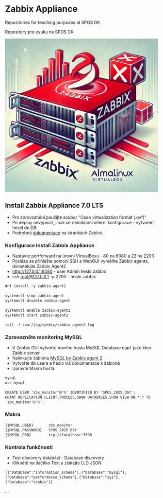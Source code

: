 # Zabbix Appliance
Repositories for teaching purposes at SPOS DK

Repository pro vyuku na SPOS DK

![Zabbix Appliance](../../Images/zabbix-appliance.png)

## Install Zabbix Appliance 7.0 LTS

- Pro zprovoznění použijte soubor "Open virtualization format (.ovf)"
- Po deploy nevypínat, jinak se nedokončí interní konfigurace - vytvoření hesel do DB
- Podrobná [dokumentace](https://www.zabbix.com/documentation/7.0/en/manual/appliance) na stránkách Zabbix.

### Konfigurace Install Zabbix Appliance

- Nastavte portforward na úrovni VirtualBoxu - 80 na 8080 a 22 na 2200
- Posléze se přihlašte pomoci SSH a WebGUI vyměňte Zabbix agenta, doinstalujte Zabbix Agent2
- http://127.0.0.1:8080 - user Admin heslo zabbix
- ssh root@127.0.0.1 -p 2200 - heslo zabbix

```console
dnf install -y zabbix-agent2

systemctl stop zabbix-agent
systemctl disable zabbix-agent

systemctl enable zabbix-agent2
systemctl start zabbix-agent2

tail -f /var/log/zabbix/zabbix_agent2.log
```

### Zprovozněte monitoring MySQL

- V Zabbix GUI vytvořte nového hosta MySQL Database např. jako klon Zabbix server
- Nalinkujte šablonu [MySQL by Zabbix agent 2](https://git.zabbix.com/projects/ZBX/repos/zabbix/browse/templates/db/mysql_agent2)
- Vytvořte db usera a heslo viz dokumentace k šabloně
- Upravte Makra hosta

```console
mysql
use mysql

CREATE USER 'zbx_monitor'@'%' IDENTIFIED BY 'SPOS_2025_OSY';
GRANT REPLICATION CLIENT,PROCESS,SHOW DATABASES,SHOW VIEW ON *.* TO 'zbx_monitor'@'%';
```

### Makra

```console
{$MYSQL.USER}		zbx_monitor
{$MYSQL.PASSWORD}	SPOS_2025_OSY
{$MYSQL.DSN}		tcp://localhost:3306
```

### Kontrola funkčnosti

- Test discovery databází - Database discovery
- Kliknětě na tlačítko Test a získejte LLD JSON

```console
[{"Database":"information_schema"},{"Database":"mysql"},{"Database":"performance_schema"},{"Database":"sys"},{"Database":"zabbix"}]
```
...
